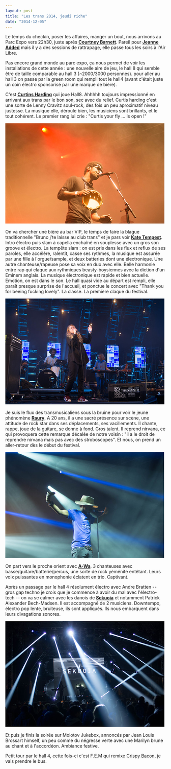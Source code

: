 ```yaml
---
layout: post
title: "Les trans 2014, jeudi riche"
date: "2014-12-05"
---
```


Le temps du checkin, poser les affaires, manger un bout, nous arrivons au Parc Expo vers 22h30, juste après **[Courtney Barnett](http://courtneybarnett.com.au/)**. Pareil pour **[Jeanne Added](https://myspace.com/jeanneadded)** mais il y a des sessions de rattrapage, elle passe tous les soirs à l'Air Libre.

Pas encore grand monde au parc expo, ça nous permet de voir les installations de cette année : une nouvelle aire de jeu, le hall 8 qui semble être de taille comparable au hall 3 (~2000/3000 personnes). pour aller au hall 3 on passe par la green room qui rempli tout le hall4 (avant c'était juste un coin électro sponsorisé par une marque de bière).

C'est **[Curtins Harding](https://www.facebook.com/pages/Curtis-Harding)** qui joue Hall8. Ahhhhh toujours impressionné en arrivant aux trans par le bon son, sec avec du relief. Curtis harding c'est une sorte de Lenny Cravitz soul-rock, des fois un peu aproximatif niveau justesse. La musique elle, déroule bien, les musiciens sont brillants, et le tout cohérent. Le premier rang lui crie : "Curtis your fly ... Is open !"

[![IMGP8926](images/15765843847_069e7e1022.jpg)](https://www.flickr.com/photos/31719094@N04/15765843847 "Curtis Harding")

On va chercher une bière au bar VIP, le temps de faire la blague traditionnelle "Bruno j'te laisse au club trans" et je pars voir **[Kate Tempest](http://katetempest.co.uk)**. Intro électro puis slam à capella enchaîné en souplesse avec un gros son groove et électro. La tempête slam : on est pris dans les flux et reflux de ses paroles, elle accélère, ralentit, casse ses rythmes, la musique est assurée par une fille à l'orgue/sample, et deux batteries dont une électronique. Une autre chanteuse/rapeuse pose sa voix en duo avec elle. Belle harmonie entre rap qui claque aux rythmiques beasty-boysiennes avec la diction d'un Eminem anglais. La musique électronique est rapide et bien actuelle. Emotion, on est dans le son. Le hall quasi vide au départ est rempli, elle paraît presque surprise de l'accueil, et ponctue le concert avec "Thank you for beeing fucking lovely". La classe. La première claque du festival.

[![IMGP8965](images/15764296030_33605ce08c.jpg)](https://www.flickr.com/photos/31719094@N04/15764296030 "Kate Tempest")

Je suis le flux des transmusicaliens sous la bruine pour voir le jeune phénomène **[Raury](https://soundcloud.com/raury)**. A 20 ans, il a une sacré présence sur scène, une attitude de rock star dans ses déplacements, ses vacillements. Il chante, rappe, joue de la guitare, se donne à fond. Gros talent. Il reprend nirvana, ce qui provoquera cette remarque décalée de notre voisin : "il a le droit de reprendre nirvana mais pas avec des stroboscopes". Et nous, on prend un aller-retour dès le début du festival.

[![IMGP8980](images/15951583035_87d87fb43e.jpg)](https://www.flickr.com/photos/31719094@N04/15951583035 "Raury")

On part vers le proche orient avec [**A-Wa**](https://www.facebook.com/awaofficial). 3 chanteuses avec basse/guitare/batterie/percus, une sorte de rock yéménite entêtant. Leurs voix puissantes en monophonie éclatent en trio. Captivant.

Après un passage par le hall 4 résolument électro avec Andre Bratten -- gros gap techno je crois que je commence à avoir du mal avec l'électro-tech -- on va se calmer avec les danois de **[Sekuoia](https://soundcloud.com/sekuoia-1)** et notamment Patrick Alexander Bech-Madsen. Il est accompagné de 2 musiciens. Downtempo, électro pop lente, bruiteuse, ils sont appliqués. Ils nous embarquent dans leurs divagations sonores.

[![IMGP9002](images/15765855147_766c9f5386.jpg)](https://www.flickr.com/photos/31719094@N04/15765855147 "Sekuoia")

Et puis je finis la soirée sur Molotov Jukebox, annoncés par Jean Louis Brossart himself, un peu comme du négresse verte avec une Marilyn brune au chant et à l'accordéon. Ambiance festive.

Petit tour par le hall 4, cette fois-ci c'est F.E.M qui remixe [Crispy Bacon](https://www.youtube.com/watch?v=6SFD7fz8fWc), je vais prendre le bus.

